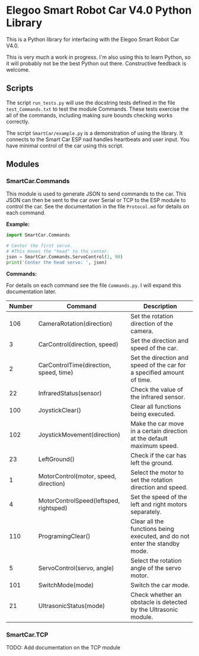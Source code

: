 # Elegoo Smart Robot Car V4.0 Python Library

This is a Python library for interfacing with the Elegoo Smart Robot Car V4.0.

This is very much a work in progress. I'm also using this to learn Python,
so it will probably not be the best Python out there.
Constructive feedback is welcome.

## Scripts

The script `run_tests.py` will use the docstring tests defined in the file
`test_Commands.txt` to test the module Commands. These tests exercise the
all of the commands, including making sure bounds checking works correctly.

The script `SmartCar/example.py` is a demonstration of using the library.
It connects to the Smart Car ESP nad handles heartbeats and user input.
You have minimal control of the car using this script.

## Modules

### SmartCar.Commands

This module is used to generate JSON to send commands to the car. This JSON
can then be sent to the car over Serial or TCP to the ESP module to control
the car. See the documentation in the file `Protocol.md` for details on each
command.

**Example:**

```python
import SmartCar.Commands

# Center the first servo.
# #This moves the "head" to the center.
json = SmartCar.Commands.ServoControl(1, 90)
print('Center the head servo: ', json)
```

**Commands:**

For details on each command see the file `Commands.py`.
I will expand this documentation later.

Number  | Command                                   | Description
--------|-------------------------------------------|--------------------------------------
106     | CameraRotation(direction)                 | Set the rotation direction of the camera.
3       | CarControl(direction, speed)              | Set the direction and speed of the car.
2       | CarControlTime(direction, speed, time)    | Set the direction and speed of the car for a specified amount of time.
22      | InfraredStatus(sensor)                    | Check the value of the infrared sensor.
100     | JoystickClear()                           | Clear all functions being executed.
102     | JoystickMovement(direction)               | Make the car move in a certain direction at the default maximum speed.
23      | LeftGround()                              | Check if the car has left the ground.
1       | MotorControl(motor, speed, direction)     | Select the motor to set the rotation direction and speed.
4       | MotorControlSpeed(leftsped, rightsped)    | Set the speed of the left and right motors separately.
110     | ProgramingClear()                         | Clear all the functions being executed, and do not enter the standby mode.
5       | ServoControl(servo, angle)                | Select the rotation angle of the servo motor.
101     | SwitchMode(mode)                          | Switch the car mode.
21      | UltrasonicStatus(mode)                    | Check whether an obstacle is detected by the Ultrasonic module.

### SmartCar.TCP

TODO: Add documentation on the TCP module
